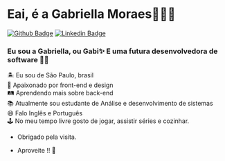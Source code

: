 # Eai, é a Gabriella Moraes👩‍💻👋 

[![Github Badge](https://img.shields.io/badge/-Github-000?style=flat-square&logo=Github&logoColor=white&link=https://github.com/bimoraes)](https://github.com/bimoraes)
[![Linkedin Badge](https://img.shields.io/badge/-LinkedIn-blue?style=flat-square&logo=Linkedin&logoColor=white&link=https://www.linkedin.com/in/gabriella-moraes-a49338206/)](https://www.linkedin.com/in/gabriella-moraes-a49338206/)


### Eu sou a Gabriella, ou Gabi✨ E uma futura desenvolvedora de software 👩‍💻
🏝 Eu sou de São Paulo, brasil<br>
💜 Apaixonado por front-end e design<br>
🛤 Aprendendo mais sobre back-end<br>
📚 Atualmente sou estudante de Análise e desenvolvimento de sistemas<br>
😄 Falo Inglês e Português <br>
🕹 No meu tempo livre gosto de jogar, assistir séries e cozinhar.

 * Obrigado pela visita.

 * Aproveite !! 🤖
 <!--! [ Animação de cobra ] (https://github.com/bimoraes/bimoraes/blob/output/github-contribution-grid-snake.svg)-->